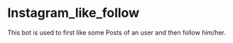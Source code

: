 # Instagram_like_follow
 This bot is used to first like some Posts of an user and then follow him/her.
